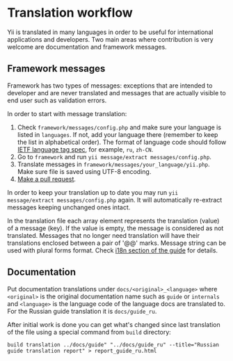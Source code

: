 Translation workflow
====================

Yii is translated in many languages in order to be useful for international applications and developers. Two main areas
where contribution is very welcome are documentation and framework messages.

Framework messages
------------------

Framework has two types of messages: exceptions that are intended to developer and are never translated and messages
that are actually visible to end user such as validation errors.

In order to start with message translation:

1. Check `framework/messages/config.php` and make sure your language is listed in `languages`. If not,
   add your language there (remember to keep the list in alphabetical order). The format of language code
   should follow [IETF language tag spec](http://en.wikipedia.org/wiki/IETF_language_tag), for example,
   `ru`, `zh-CN`.
2. Go to `framework` and run `yii message/extract messages/config.php`.
3. Translate messages in `framework/messages/your_language/yii.php`. Make sure file is saved using UTF-8 encoding.
4. [Make a pull request](https://github.com/yiisoft/yii2/blob/master/docs/internals/git-workflow.md).

In order to keep your translation up to date you may run `yii message/extract messages/config.php` again. It will
automatically re-extract messages keeping unchanged ones intact.

In the translation file each array element represents the translation (value) of a message (key). If the value is empty,
the message is considered as not translated. Messages that no longer need translation will have their translations
enclosed between a pair of '@@' marks. Message string can be used with plural forms format. Check [i18n section
of the guide](../guide/i18n.md) for details.

Documentation
-------------

Put documentation translations under `docs/<original>_<language>` where `<original>` is the original documentation name
such as `guide` or `internals` and `<language>` is the language code of the language docs are translated to. For the
Russian guide translation it is `docs/guide_ru`.

After initial work is done you can get what's changed since last translation of the file using a special command from
`build` directory:

```
build translation ../docs/guide" "../docs/guide_ru" --title="Russian guide translation report" > report_guide_ru.html
```
